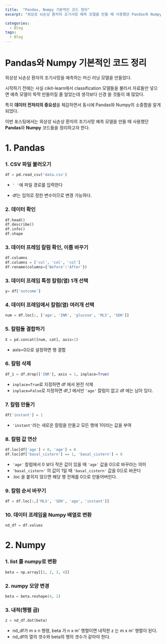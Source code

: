 ```yaml
---
title:  "Pandas, Numpy 기본적인 코드 정리"
excerpt: "외상성 뇌손상 환자의 조기사망 예측 모델을 만들 때 사용했던 Pandas와 Numpy 코드들을 정리했다."

categories:
  - Blog
tags:
  - Blog
---
```


# Pandas와 Numpy 기본적인 코드 정리

외상성 뇌손상 환자의 조기사망을 예측하는 머신 러닝 모델을 만들었다.  

시작하기 전에는 사실 cikit-learn에서 classification 모델들을 불러서 자료들만 넣으면 예측 모델이 뚝딱 만들어질 줄 알았는데 생각보다 신경 쓸 것들이 꽤 많았다. 

특히 **데이터 전처리의 중요성**을 체감하면서 동시에 Pandas와 Numpy의 소중함을 알게 되었다.

이번 포스팅에서는 외상성 뇌손상 환자의 조기사망 예측 모델을 만들 때 사용했던 **Pandas**와 **Numpy** 코드들을 정리하고자 한다.



# 1. Pandas

### 1. CSV 파일 불러오기  

```python
df = pd.read_csv('data.csv') 
```
* `' '`에 파일 경로를 입력한다  

* df는 임의로 정한 변수이므로 변경 가능하다.

### 2. 데이터 확인
```python
df.head()
df.describe()
df.info()
df.shape
```

### 3. 데이터 프레임 칼럼 확인, 이름 바꾸기
```python
df.columns
df.columns = ['col', 'col', 'col']
df.rename(columns={'Before':'After'})
```

### 3. 데이터 프레임 특정 칼럼(열) 1개 선택

```python
y= df['outcome']
```

### 4. 데이터 프레임에서 칼럼(열) 여러개 선택

```python
num = df.loc[:, ['age', 'INR', 'glucose', 'MLS', 'SDH']]
```

### 5. 칼럼들 결합하기

``` python
X = pd.concat([num, cat], axis=1)
```

* axis=0으로 설정하면 행 결합

### 6. 칼럼 삭제
```python
df_1 = df.drop(['INR'], axis = 1, inplace=True)
```
* `inplace=True`로 지정하면 df 에서 완전 삭제
* `inplace=False`로 지정하면 df_1 에서만 `'age'` 칼럼이 없고 df 에는 남아 있다.


### 7. 칼럼 만들기
```python
df['instant'] = 1
```

* `'instant'`라는 새로운 칼럼을 만들고 모든 행에 1이라는 값을 부여

### 8. 칼럼 값 연산
```python
df.loc[df['age'] < 0, 'age'] = 0
df.loc[df['basal_cistern'] == 1, 'basal_cistern'] = 0
```
* `'age'` 칼럼에서 0 보다 작은 값이 있을 때 `'age'` 값을 0으로 바꾸라는 의미
* `'basal_cistern'` 의 값이 1일 때 `'basal_cistern'` 값을 0으로 바꾼다
* .loc 을 붙히지 않으면 해당 행 전체를 0으로 만들어버린다.

### 9. 칼럼 순서 바꾸기

```python
df = df.loc[:,['MLS', 'SDH', 'age', 'instant']]
```

### 10. 데이터 프레임을 Numpy 배열로 변환
```python
nd_df = df.values
```


# 2. Numpy

### 1. list 를 numpy로 변환
```python
beta = np.array[[1, 2, 3, 4]]
```

### 2. numpy 모양 변경
```python
beta = beta.reshape(4, 1)
```

### 3. 내적(행렬 곱)
```python
z = nd_df.dot(beta)
```
* nd_df가 m x n 행령, beta 가 n x m' 행렬이면 내적한 z 는 m x m' 행렬이 된다.
* nd_df의 열의 갯수와 beta의 행의 갯수가 같아야 한다.

